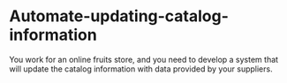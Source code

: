 # Automate-updating-catalog-information
You work for an online fruits store, and you need to develop a system that will update the catalog information with data provided by your suppliers.

